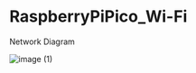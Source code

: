 # RaspberryPiPico_Wi-Fi

Network Diagram

![image (1)](https://user-images.githubusercontent.com/87240174/233501616-d7aae773-729d-4d86-888d-faf1eae8e4b7.jpg)
